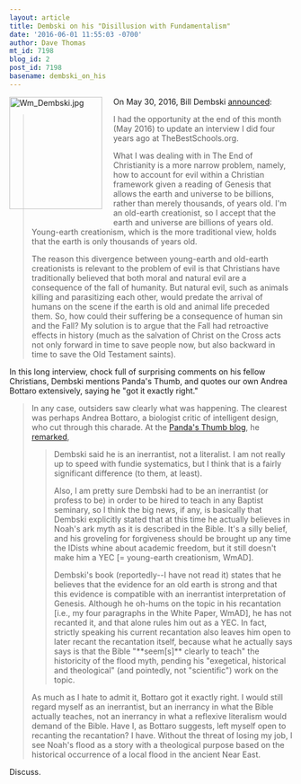 ```yaml
---
layout: article
title: Dembski on his "Disillusion with Fundamentalism"
date: '2016-06-01 11:55:03 -0700'
author: Dave Thomas
mt_id: 7198
blog_id: 2
post_id: 7198
basename: dembski_on_his
---
```

<img src="http://pandasthumb.org/archives/2016/06/01/Wm_Dembski.jpg" alt="Wm_Dembski.jpg" width="165" height="200" style="float: left; margin: 0 20px 20px 0;" class="mt-image-left" />

On May 30, 2016, Bill Dembski [announced](https://billdembski.com/disillusion-with-fundamentalism/):


> I had the opportunity at the end of this month (May 2016) to update an interview I did four years ago at TheBestSchools.org.
> 
> What I was dealing with in The End of Christianity is a more narrow problem, namely, how to account for evil within a Christian framework given a reading of Genesis that allows the earth and universe to be billions, rather than merely thousands, of years old. I'm an old-earth creationist, so I accept that the earth and universe are billions of years old. Young-earth creationism, which is the more traditional view, holds that the earth is only thousands of years old.
> 
> The reason this divergence between young-earth and old-earth creationists is relevant to the problem of evil is that Christians have traditionally believed that both moral and natural evil are a consequence of the fall of humanity. But natural evil, such as animals killing and parasitizing each other, would predate the arrival of humans on the scene if the earth is old and animal life preceded them. So, how could their suffering be a consequence of human sin and the Fall? My solution is to argue that the Fall had retroactive effects in history (much as the salvation of Christ on the Cross acts not only forward in time to save people now, but also backward in time to save the Old Testament saints).

In this long interview, chock full of surprising comments on his fellow Christians, Dembski mentions Panda's Thumb, and quotes our own Andrea Bottaro extensively, saying he "got it exactly right."

> In any case, outsiders saw clearly what was happening. The clearest was perhaps Andrea Bottaro, a biologist critic of intelligent design, who cut through this charade. At the [Panda's Thumb blog](http://pandasthumb.org/archives/2010/10/dembski-coming.html), he [remarked](http://pandasthumb.org/archives/2010/10/dembski-coming.html#comment-235901),
> 
> > Dembski said he is an inerrantist, not a literalist. I am not really up to speed with fundie systematics, but I think that is a fairly significant difference (to them, at least).
> > 
> > Also, I am pretty sure Dembski had to be an inerrantist (or profess to be) in order to be hired to teach in any Baptist seminary, so I think the big news, if any, is basically that Dembski explicitly stated that at this time he actually believes in Noah's ark myth as it is described in the Bible. It's a silly belief, and his groveling for forgiveness should be brought up any time the IDists whine about academic freedom, but it still doesn't make him a YEC \[= young-earth creationism, WmAD\].
> > 
> > Dembski's book (reportedly--I have not read it) states that he believes that the evidence for an old earth is strong and that this evidence is compatible with an inerrantist interpretation of Genesis. Although he oh-hums on the topic in his recantation \[i.e., my four paragraphs in the White Paper, WmAD\], he has not recanted it, and that alone rules him out as a YEC. In fact, strictly speaking his current recantation also leaves him open to later recant the recantation itself, because what he actually says says is that the Bible "\*\*seem\[s\]\*\* clearly to teach" the historicity of the flood myth, pending his "exegetical, historical and theological" (and pointedly, not "scientific") work on the topic.
> 
> 
> As much as I hate to admit it, Bottaro got it exactly right. I would still regard myself as an inerrantist, but an inerrancy in what the Bible actually teaches, not an inerrancy in what a reflexive literalism would demand of the Bible. Have I, as Bottaro suggests, left myself open to recanting the recantation? I have. Without the threat of losing my job, I see Noah's flood as a story with a theological purpose based on the historical occurrence of a local flood in the ancient Near East.

Discuss.
